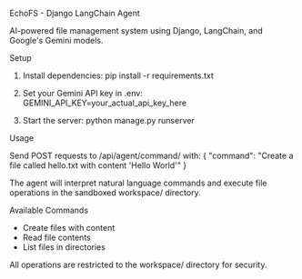 EchoFS - Django LangChain Agent

AI-powered file management system using Django, LangChain, and Google's Gemini models.

Setup

1. Install dependencies:
pip install -r requirements.txt

2. Set your Gemini API key in .env:
GEMINI_API_KEY=your_actual_api_key_here

3. Start the server:
python manage.py runserver

Usage

Send POST requests to /api/agent/command/ with:
{
  "command": "Create a file called hello.txt with content 'Hello World'"
}

The agent will interpret natural language commands and execute file operations in the sandboxed workspace/ directory.

Available Commands

- Create files with content
- Read file contents  
- List files in directories

All operations are restricted to the workspace/ directory for security.